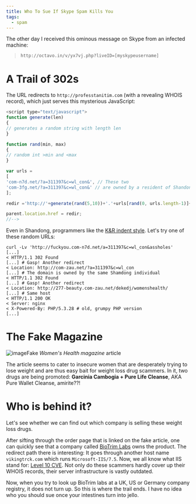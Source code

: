 ```yaml
---
title: Who To Sue If Skype Spam Kills You
tags:
  - spam
---
```


The other day I received this ominous message on Skype from an infected machine:

> `http://octavo.in/v/yx7vj.php?liveID=[myskypeusername]`

# A Trail of 302s

The URL redirects to `http://professtanitim.com` (with a revealing WHOIS record), which just serves this mysterious JavaScript:

```javascript
<script type="text/javascript">
function generate(len)
{
// generates a random string with length len
}

function rand(min, max)
{
// random int >min and <max
}

var urls =
[
'com-n7d.net/?a=311397&c=wl_con&', // These two
'com-3fg.net/?a=311397&c=wl_con&' // are owned by a resident of Shandong
];

redir ='http://'+generate(rand(5,10))+'.'+urls[rand(0, urls.length-1)]+generate(rand(5,10));

parent.location.href = redir;
//-->
```

Even in Shandong, programmers like the [K&R indent style](https://en.wikipedia.org/wiki/Indent_style#K.26R_style). Let's try one of these random URLs:

```
curl -Lv 'http://fuckyou.com-n7d.net/a=311397&c=wl_con&assholes'
[...]
< HTTP/1.1 302 Found
[...] # Gasp! Another redirect
< Location: http://com-zau.net/?a=311397&c=wl_con
[...] # The domain is owned by the same Shamdong individual
< HTTP/1.1 302 Found
[...] # Gasp! Another redirect
< Location: http://277-beauty.com-zau.net/dekedj/womenshealth/
[...] # Same host
< HTTP/1.1 200 OK
< Server: nginx
< X-Powered-By: PHP/5.3.28 # old, grumpy PHP version
[...]
```

# The Fake Magazine

![image](http://i.imgur.com/wqCEb1o.png)Fake _Women's Health magazine_ article

The article seems to cater to insecure women that are desperately trying to lose weight and are thus easy bait for weight loss drug scammers. In it, two drugs are being promoted: __Garcinia Cambogia + Pure Life Cleanse__, AKA Pure Wallet Cleanse, amirite??!

# Who is behind it?

Let's see whether we can find out which company is selling these weight loss drugs.

After sifting through the order page that is linked on the fake article, one can quickly see that a company called [BioTrim Labs](http://biotrimlabs.com) owns the product. The redirect path there is interesting:
It goes through another host name `vikingtrck.com` which runs `Microsoft-IIS/7.5`. Now, we all know what IIS stand for: [Level 10 CVE](http://www.cvedetails.com/vulnerability-list/vendor_id-26/product_id-3436/version_id-92758/Microsoft-IIS-7.5.html). Not only do these scammers hardly cover up their WHOIS records, their server infrastructure is vastly outdated.

Now, when you try to look up BioTrim labs at a UK, US or Germany company registry, it does not turn up. So this is where the trail ends. I have no idea who you should sue once your intestines turn into jello.
